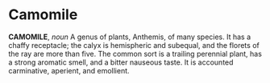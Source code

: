 # Camomile

**CAMOMILE**, _noun_ A genus of plants, Anthemis, of many species. It has a chaffy receptacle; the calyx is hemispheric and subequal, and the florets of the ray are more than five. The common sort is a trailing perennial plant, has a strong aromatic smell, and a bitter nauseous taste. It is accounted carminative, aperient, and emollient.
